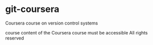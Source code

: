 # git-coursera
Coursera course on version control systems



course content of the Coursera course must be accessible
All rights reserved

